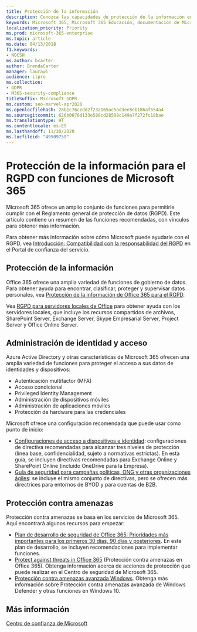 ```yaml
---
title: Protección de la información
description: Conozca las capacidades de protección de la información en Microsoft 365 para el Reglamento general de protección de datos (GDPR)
keywords: Microsoft 365, Microsoft 365 Educación, documentación de Microsoft 365, RGPD
localization_priority: Priority
ms.prod: microsoft-365-enterprise
ms.topic: article
ms.date: 04/13/2018
f1.keywords:
- NOCSH
ms.author: bcarter
author: BrendaCarter
manager: laurawi
audience: itpro
ms.collection:
- GDPR
- M365-security-compliance
titleSuffix: Microsoft GDPR
ms.custom: seo-marvel-apr2020
ms.openlocfilehash: 28b1c76cedd2f232165ac5ad3ee8eb186af554a4
ms.sourcegitcommit: 626b0076d133e588cd28598c149a7f272fc18bae
ms.translationtype: HT
ms.contentlocale: es-ES
ms.lasthandoff: 11/30/2020
ms.locfileid: "49509759"
---
```

# <a name="information-protection-for-gdpr-with-microsoft-365-capabilities"></a>Protección de la información para el RGPD con funciones de Microsoft 365

Microsoft 365 ofrece un amplio conjunto de funciones para permitirle cumplir con el Reglamento general de protección de datos (RGPD). Este artículo contiene un resumen de las funciones recomendadas, con vínculos para obtener más información.

Para obtener más información sobre cómo Microsoft puede ayudarle con el RGPD, vea [Introducción: Compatibilidad con la responsabilidad del RGPD](https://servicetrust.microsoft.com/ViewPage/GDPRGetStarted) en el Portal de confianza del servicio.

## <a name="information-protection"></a>Protección de la información

Office 365 ofrece una amplia variedad de funciones de gobierno de datos. Para obtener ayuda para encontrar, clasificar, proteger y supervisar datos personales, vea [Protección de la información de Office 365 para el RGPD](https://docs.microsoft.com/microsoft-365/compliance/office-365-information-protection-for-gdpr).

Vea [RGPD para servidores locales de Office](https://docs.microsoft.com/microsoft-365/compliance/gdpr-for-office-servers) para obtener ayuda con los servidores locales, que incluye los recursos compartidos de archivos, SharePoint Server, Exchange Server, Skype Empresarial Server, Project Server y Office Online Server. 

## <a name="identity-and-access-management"></a>Administración de identidad y acceso

Azure Active Directory y otras características de Microsoft 365 ofrecen una amplia variedad de funciones para proteger el acceso a sus datos de identidades y dispositivos:

- Autenticación multifactor (MFA)
- Acceso condicional
- Privileged Identity Management
- Administración de dispositivos móviles
- Administración de aplicaciones móviles
- Protección de hardware para las credenciales

Microsoft ofrece una configuración recomendada que puede usar como punto de inicio:

- [Configuraciones de acceso a dispositivos e identidad](https://docs.microsoft.com/microsoft-365/security/office-365-security/microsoft-365-policies-configurations): configuraciones de directiva recomendadas para alcanzar tres niveles de protección (línea base, confidencialidad, sujeto a normativas estrictas). En esta guía, se incluyen directivas recomendadas para Exchange Online y SharePoint Online (incluido OneDrive para la Empresa).
- [Guía de seguridad para campañas políticas, ONG y otras organizaciones ágiles](https://docs.microsoft.com/microsoft-365/security/office-365-security/microsoft-security-guidance-for-political-campaigns-nonprofits-and-other-agile-o): se incluye el mismo conjunto de directivas, pero se ofrecen más directrices para entornos de BYOD y para cuentas de B2B.

## <a name="threat-protection"></a>Protección contra amenazas

Protección contra amenazas se basa en los servicios de Microsoft 365. Aquí encontrará algunos recursos para empezar:

- [Plan de desarrollo de seguridad de Office 365: Prioridades más importantes para los primeros 30 días, 90 días y posteriores](https://docs.microsoft.com/microsoft-365/security/office-365-security/security-roadmap). En este plan de desarrollo, se incluyen recomendaciones para implementar funciones. 
- [Protect against threats in Office 365](https://docs.microsoft.com/microsoft-365/security/office-365-security/protect-against-threats) (Protección contra amenazas en Office 365). Obtenga información acerca de acciones de protección que puede realizar en el Centro de seguridad de Microsoft 365.
- [Protección contra amenazas avanzada Windows](https://docs.microsoft.com/windows/security/threat-protection/). Obtenga más información sobre Protección contra amenazas avanzada de Windows Defender y otras funciones en Windows 10.

## <a name="learn-more"></a>Más información

[Centro de confianza de Microsoft](https://www.microsoft.com/trust-center/privacy/gdpr-overview)
